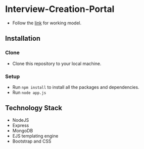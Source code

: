 # Interview-Creation-Portal

-   Follow the [link](https://intervier--portal.herokuapp.com/) for working model.

## Installation

### Clone 
-   Clone this repository to your local machine.

### Setup
-   Run `npm install` to install all the packages and dependencies.
-   Run `node app.js`

## Technology Stack
- NodeJS
- Express
- MongoDB
- EJS templating engine
- Bootstrap and CSS